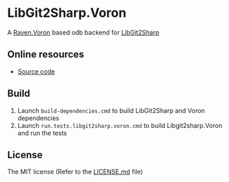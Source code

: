 # LibGit2Sharp.Voron

A [Raven.Voron][0] based odb backend for [LibGit2Sharp][1]

 [0]: https://github.com/ayende/raven.voron
 [1]: http://libgit2sharp.com

## Online resources

 - [Source code][2]

 [2]: https://github.com/nulltoken/libgit2sharp.voron/

## Build

 1. Launch `build-dependencies.cmd` to build LibGit2Sharp and Voron dependencies
 1. Launch `run.tests.libgit2sharp.voron.cmd` to build Libgit2sharp.Voron and run the tests

## License

The MIT license (Refer to the [LICENSE.md][3] file)

 [3]: LICENSE.md
